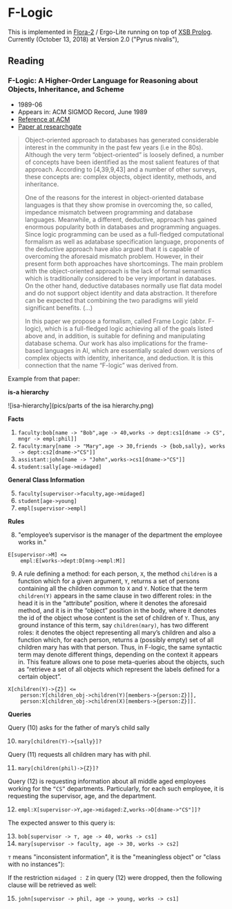 # F-Logic

This is implemented in [Flora-2](http:⁄⁄flora.sourceforge.net⁄) / Ergo-Lite running on top of [XSB Prolog](http://xsb.sourceforge.net/). 
Currently (October 13, 2018) at Version 2.0 ("Pyrus nivalis"), 

## Reading

### F-Logic: A Higher-Order Language for Reasoning about Objects, Inheritance, and Scheme

   - 1989-06 
   - Appears in: ACM SIGMOD Record, June 1989
   - [Reference at ACM](https://dl.acm.org/doi/10.1145/66926.66939)
   - [Paper at researchgate](https://www.researchgate.net/publication/2797469_F-Logic_A_Higher-Order_Language_for_Reasoning_about_Objects_Inheritance_and_Scheme)

> Object-oriented approach to databases has generated considerable interest in the community in the past few years (i.e in the 80s).
> Although the very term “object-oriented” is loosely defined, a number of concepts have been identified as the most salient 
> features of that approach. According to [4,39,9,43] and a number of other surveys, these concepts are: complex objects, object
> identity, methods, and inheritance.
>
> One of the reasons for the interest in object-oriented database languages is that they show promise in overcoming the, so 
> called, impedance mismatch between programming and database languages. Meanwhile, a different, deductive, approach has gained
> enormous popularity both in databases and programming anguages. Since logic programming can be used as a full-fledged 
> computational formalism as well as adatabase specification language, proponents of the deductive approach have also argued 
> that it is capable of overcoming the aforesaid mismatch problem. However, in their present form both approaches have shortcomings.
> The main problem with the object-oriented approach is the lack of formal semantics which is traditionally considered to be very
> important in databases. On the other hand, deductive databases normally use flat data model and do not support object identity and
> data abstraction. It therefore can be expected that combining the two paradigms will yield significant benefits. (...)
> 
> In this paper we propose a formalism, called Frame Logic (abbr. F-logic), which is a full-fledged logic achieving all of the goals 
> listed above and, in addition, is suitable for defining and manipulating database schema. Our work has also implications for the
> frame-based languages in AI, which are essentially scaled down versions of complex objects with identity, inheritance, and deduction. 
> It is this connection that the name “F-logic” was derived from.

Example from that paper:

**is-a hierarchy**

![isa-hierarchy](pics/parts of the isa hierarchy.png)

**Facts**

   1. `faculty:bob[name -> "Bob",age -> 40,works -> dept:cs1[dname -> CS", mngr -> empl:phil]]`
   2. `faculty:mary[name -> "Mary",age -> 30,friends -> {bob,sally}, works -> dept:cs2[dname->"CS"]]`
   3. `assistant:john[name -> "John",works->cs1[dname->"CS"]]`
   4. `student:sally[age->midaged]`

**General Class Information**

   5. `faculty[supervisor->faculty,age->midaged]`
   6. `student[age->young]`
   7. `empl[supervisor->empl]`

**Rules**

   8. "employee’s supervisor is the manager of the department the employee works in."

```
E[supervisor->M] <= 
    empl:E[works->dept:D[mng->empl:M]]
```

   9. A rule defining a method: for each person, `X`, the method `children` is a function which for a given argument, `Y`, 
      returns a set of persons containing all the children common to `X` and `Y`. Notice that the term `children(Y)`
      appears in the same clause in two different roles: in the head it is in the “attribute” position, where it denotes
      the aforesaid method, and it is in the “object” position in the body, where it denotes the id of the object whose
      content is the set of children of `Y`. Thus, any ground instance of this term, say `children(mary)`, has
      two different roles: it denotes the object representing all mary’s children and also a function which, for each person,
      returns a (possibly empty) set of all children mary has with that person. Thus, in F-logic, the same syntactic 
      term may denote different things, depending on the context it appears in. This feature allows one to pose 
      meta-queries about the objects, such as “retrieve a set of all objects which represent the labels defined for a certain object”.

```
X[children(Y)->{Z}] <= 
    person:Y[children_obj->children(Y)[members->{person:Z}]],
    person:X[children_obj->children(X)[members->{person:Z}]].
```

**Queries**

Query (10) asks for the father of mary’s child sally

   10. `mary[children(Y)->{sally}]?`

Query (11) requests all children mary has with phil. 

   11. `mary[children(phil)->{Z}]?`

Query (12) is requesting information about all middle aged employees working for the `“CS”` departments.
Particularly, for each such employee, it is requesting the supervisor, age, and the department. 

   12. `empl:X[supervisor->Y,age->midaged:Z,works->D[dname->"CS"]]?`

The expected answer to this query is:

   13. `bob[supervisor -> ⊤, age -> 40, works -> cs1]`
   14. `mary[supervisor -> faculty, age -> 30, works -> cs2]`

`⊤` means "inconsistent information", it is the "meaningless object" or "class with no instances"):
 
If the restriction `midaged : Z` in query (12) were dropped, then the following clause will be retrieved as well:

   15. `john[supervisor -> phil, age -> young, works -> cs1]`


